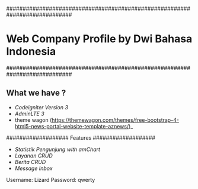 ############################################################################

# Web Company Profile by Dwi Bahasa Indonesia

############################################################################

## What we have ?

- _Codeigniter Version 3_
- _AdminLTE 3_
- theme wagon (https://themewagon.com/themes/free-bootstrap-4-html5-news-portal-website-template-aznews/)\_

###################
Features
###################

- _Statistik Pengunjung with amChart_
- _Layanan CRUD_
- _Berita CRUD_
- _Message Inbox_

Username: Lizard
Password: qwerty
